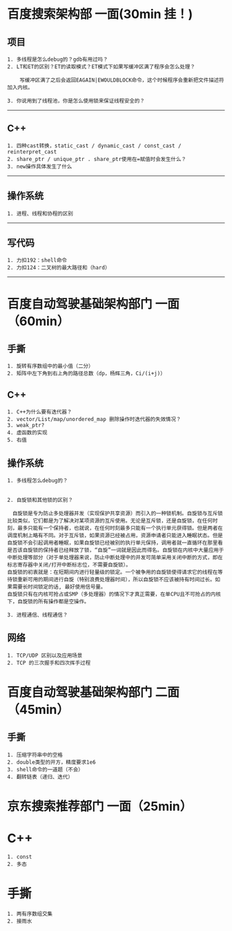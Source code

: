 # 百度搜索架构部 一面(30min 挂！)

## 项目

    1. 多线程是怎么debug的？gdb有用过吗？
    2. LT和ET的区别？ET的读取模式？ET模式下如果写缓冲区满了程序会怎么处理？

        写缓冲区满了之后会返回EAGAIN|EWOULDBLOCK命令，这个时候程序会重新把文件描述符加入内核。

    3. 你说用到了线程池，你是怎么使用锁来保证线程安全的？

---


## C++

    1. 四种cast转换，static_cast / dynamic_cast / const_cast / reinterpret_cast
    2. share_ptr / unique_ptr . share_ptr使用在=赋值时会发生什么？
    3. new操作具体发生了什么 

---


## 操作系统

    1. 进程、线程和协程的区别

---


## 写代码

    1. 力扣192：shell命令
    2. 力扣124：二叉树的最大路径和（hard）
---


# 百度自动驾驶基础架构部门 一面（60min）

## 手撕

    1. 旋转有序数组中的最小值（二分）
    2. 矩阵中左下角到右上角的路径总数（dp，杨辉三角，Ci/(i+j)）

## C++
    1. C++为什么要有迭代器？
    2. vector/List/map/unordered_map 删除操作时迭代器的失效情况？
    3. weak_ptr?
    4. 虚函数的实现
    5. 右值

## 操作系统
    1. 多线程怎么debug的？

    
    2. 自旋锁和其他锁的区别？

    　自旋锁是专为防止多处理器并发（实现保护共享资源）而引入的一种锁机制。自旋锁与互斥锁比较类似，它们都是为了解决对某项资源的互斥使用。无论是互斥锁，还是自旋锁，在任何时刻，最多只能有一个保持者，也就说，在任何时刻最多只能有一个执行单元获得锁。但是两者在调度机制上略有不同。对于互斥锁，如果资源已经被占用，资源申请者只能进入睡眠状态。但是自旋锁不会引起调用者睡眠，如果自旋锁已经被别的执行单元保持，调用者就一直循环在那里看是否该自旋锁的保持者已经释放了锁，“自旋”一词就是因此而得名。自旋锁在内核中大量应用于中断处理等部分（对于单处理器来说，防止中断处理中的并发可简单采用关闭中断的方式，即在标志寄存器中关闭/打开中断标志位，不需要自旋锁）。
    自旋锁的初衷就是：在短期间内进行轻量级的锁定。一个被争用的自旋锁使得请求它的线程在等待锁重新可用的期间进行自旋（特别浪费处理器时间），所以自旋锁不应该被持有时间过长。如果需要长时间锁定的话, 最好使用信号量。
    自旋锁只有在内核可抢占或SMP（多处理器）的情况下才真正需要，在单CPU且不可抢占的内核下，自旋锁的所有操作都是空操作。

    3. 进程通信、线程通信？

## 网络
    1. TCP/UDP 区别以及应用场景
    2. TCP 的三次握手和四次挥手过程

# 百度自动驾驶基础架构部门 二面（45min）

## 手撕
    1. 压缩字符串中的空格
    2. double类型的开方，精度要求1e6
    3. shell命令的一道题（不会）
    4. 翻转链表（递归、迭代）


# 京东搜索推荐部门 一面（25min）

# C++
    1. const
    2. 多态

# 手撕
    1. 两有序数组交集
    2. 接雨水